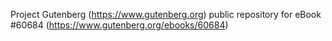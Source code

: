 Project Gutenberg (https://www.gutenberg.org) public repository for
eBook #60684 (https://www.gutenberg.org/ebooks/60684)
